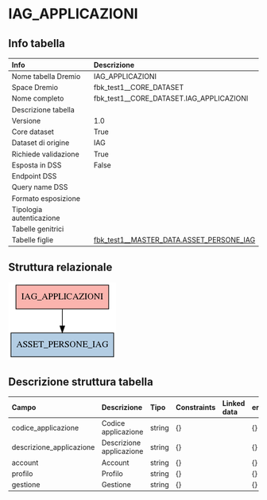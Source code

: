 # IAG_APPLICAZIONI

## Info tabella

| Info                     | Descrizione                                                                                                     |
|:-------------------------|:----------------------------------------------------------------------------------------------------------------|
| Nome tabella Dremio      | IAG_APPLICAZIONI                                                                                                |
| Space Dremio             | fbk_test1__CORE_DATASET                                                                                         |
| Nome completo            | fbk_test1__CORE_DATASET.IAG_APPLICAZIONI                                                                        |
| Descrizione tabella      |                                                                                                                 |
| Versione                 | 1.0                                                                                                             |
| Core dataset             | True                                                                                                            |
| Dataset di origine       | IAG                                                                                                             |
| Richiede validazione     | True                                                                                                            |
| Esposta in DSS           | False                                                                                                           |
| Endpoint DSS             |                                                                                                                 |
| Query name DSS           |                                                                                                                 |
| Formato esposizione      |                                                                                                                 |
| Tipologia autenticazione |                                                                                                                 |
| Tabelle genitrici        |                                                                                                                 |
| Tabelle figlie           | [fbk_test1__MASTER_DATA.ASSET_PERSONE_IAG](/Documentation/fbk_test1__MASTER_DATA/ASSET_PERSONE_IAG/markdown.md) |

## Struttura relazionale

![IAG_APPLICAZIONI](./graph_png.png)

## Descrizione struttura tabella

| Campo                    | Descrizione              | Tipo   | Constraints   | Linked data   | errors   |
|:-------------------------|:-------------------------|:-------|:--------------|:--------------|:---------|
| codice_applicazione      | Codice applicazione      | string | {}            |               | {}       |
| descrizione_applicazione | Descrizione applicazione | string | {}            |               | {}       |
| account                  | Account                  | string | {}            |               | {}       |
| profilo                  | Profilo                  | string | {}            |               | {}       |
| gestione                 | Gestione                 | string | {}            |               | {}       |
